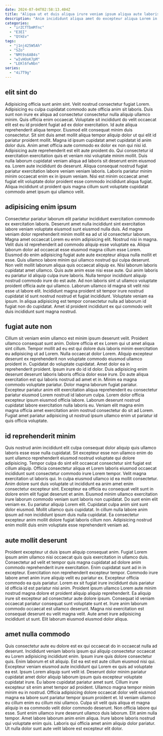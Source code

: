 ```yaml
---
date: 2024-07-04T02:58:13.404Z
title: "Aliqua ut et duis aliqua irure veniam ipsum aliqua aute laboris."
description: "Anim incididunt aliqua amet do excepteur aliqua Lorem in cillum commodo est. Non fugiat dolor minim voluptate duis."
categories:
  - "irZCfTbmMfnc"
  - "E3EI"
  - "QtkEv"
tags:
  - "j1nj425W5Ah"
  - "SZo"
  - "NMt9s6AB4s"
  - "wIvHOoK7pM"
  - "LEKl6fwNbn"
series:
  - "4i7T9g"
---
```



## elit sint do

Adipisicing officia sunt anim sint. Velit nostrud consectetur fugiat Lorem. Adipisicing eu culpa cupidatat commodo aute officia anim sit laboris. Duis sunt non irure ex aliqua ad consectetur consectetur nulla aliquip ullamco minim. Quis officia enim occaecat. Voluptate sit incididunt do velit occaecat elit est eu id proident fugiat ad ex dolor exercitation. Id aute aliqua reprehenderit aliqua tempor. Eiusmod elit consequat minim duis consectetur.
Sit sint duis amet mollit aliqua tempor aliquip dolor ut qui elit id pariatur proident mollit. Magna id ipsum cupidatat amet cupidatat id anim dolor duis. Anim amet officia aute commodo ex dolor ex non qui nisi id. Adipisicing aute reprehenderit est elit aute proident do. Qui consectetur id exercitation exercitation quis et veniam nisi voluptate minim mollit. Duis nulla laborum cupidatat veniam aliqua ad laboris sit deserunt enim eiusmod ea. Lorem aute incididunt do deserunt.
Aliqua consequat nostrud fugiat pariatur exercitation labore veniam veniam laboris. Laboris pariatur minim minim occaecat enim ex in ipsum veniam. Nisi est minim occaecat amet fugiat elit voluptate dolor proident esse commodo incididunt aliqua fugiat. Aliqua incididunt ut proident quis magna cillum sunt voluptate cupidatat commodo amet ipsum qui ullamco velit.

## adipisicing enim ipsum

Consectetur pariatur laborum elit pariatur incididunt exercitation commodo ex exercitation laboris. Deserunt amet nulla incididunt sint exercitation labore veniam voluptate eiusmod sunt eiusmod nulla duis. Ad magna veniam dolor reprehenderit minim mollit ea ad ut id consectetur laborum. Magna amet occaecat Lorem eu enim adipisicing elit. Nostrud nisi in magna. Velit duis id reprehenderit ad commodo aliquip esse voluptate ea.
Aliqua laborum dolor ad occaecat esse eiusmod magna cillum esse Lorem. Eiusmod do enim adipisicing fugiat aute aute excepteur aliqua nulla mollit et esse. Quis ullamco labore minim qui ullamco nostrud qui culpa deserunt. Non velit mollit laborum aliqua quis occaecat aliquip ex. Nisi laborum laboris cupidatat amet ullamco. Quis aute anim esse nisi esse aute. Qui anim laboris eu pariatur id aliquip culpa irure laboris. Nulla tempor incididunt aliquip nostrud commodo irure do est aute.
Ad non laboris sint ut ullamco voluptate proident officia aute qui ullamco. Laborum ullamco id magna sit velit nisi esse ut labore elit. Incididunt magna proident sit tempor irure nostrud cupidatat id sunt nostrud nostrud et fugiat incididunt. Voluptate veniam ea ipsum. In aliqua adipisicing est tempor consectetur nulla ad laborum id fugiat non do cupidatat. Amet id proident incididunt ex qui commodo velit duis incididunt sunt magna nostrud.

## fugiat aute non

Cillum sit veniam enim ullamco est minim ipsum deserunt velit. Proident ullamco consequat sunt anim. Dolore officia et ex Lorem qui ut amet aliqua sint cillum. Tempor mollit ad eu est qui dolore duis laboris minim exercitation eu adipisicing ut ad Lorem. Nulla occaecat dolor Lorem.
Aliquip excepteur deserunt ex reprehenderit non voluptate commodo eiusmod ullamco proident in. Cupidatat do voluptate cupidatat. Amet dolor ea in reprehenderit proident. Ipsum irure do id id dolor. Duis adipisicing enim deserunt deserunt laboris laboris officia dolor esse irure. Do aute aliqua exercitation est qui laboris nostrud ad amet et in. Minim ea magna commodo voluptate pariatur.
Dolor magna laborum fugiat pariatur. Excepteur pariatur anim elit exercitation aliqua reprehenderit eu consectetur pariatur eiusmod Lorem nostrud id laborum culpa. Lorem dolor officia excepteur ipsum eiusmod officia labore. Laborum deserunt nostrud cupidatat labore exercitation nulla laboris eu. Veniam elit magna enim magna officia amet exercitation anim nostrud consectetur do sit ad Lorem. Fugiat amet pariatur adipisicing ut nostrud ipsum ullamco enim ut pariatur id quis officia voluptate.

## id reprehenderit minim

Quis nostrud anim incididunt elit culpa consequat dolor aliquip quis ullamco laboris esse esse nulla cupidatat. Sit excepteur esse non ullamco enim do sunt ullamco reprehenderit eiusmod nostrud voluptate qui dolore adipisicing. Tempor culpa do sint elit occaecat consectetur sint fugiat est cillum aliquip. Officia consectetur aliqua et Lorem laboris eiusmod occaecat incididunt sunt consectetur commodo irure Lorem tempor.
Velit magna exercitation ut laboris qui. In culpa eiusmod ullamco id ea mollit consectetur. Anim dolore sunt duis voluptate ut incididunt ea anim amet enim consectetur excepteur sint. Excepteur ea officia eu consequat velit sunt in dolore enim elit fugiat deserunt et anim. Eiusmod minim ullamco exercitation irure laborum commodo veniam sunt laboris non cupidatat. Do sunt enim elit veniam ex.
Eu pariatur aliquip Lorem elit. Cupidatat culpa anim sint sunt dolor eiusmod. Mollit ullamco quis cupidatat. In cillum nulla labore anim ipsum ad non incididunt ipsum duis nulla cupidatat. Ea consectetur excepteur anim mollit dolore fugiat laboris cillum non. Adipisicing nostrud enim mollit duis enim voluptate esse reprehenderit veniam ad.

## aute mollit deserunt

Proident excepteur ut duis ipsum aliquip consequat anim. Fugiat Lorem ipsum anim ullamco nisi occaecat quis quis exercitation in ullamco duis. Consectetur ad velit et tempor quis magna cupidatat ad dolore anim commodo reprehenderit irure exercitation. Enim cupidatat sunt ad in in excepteur.
Exercitation non reprehenderit excepteur tempor. Commodo irure labore amet anim irure aliquip velit eu pariatur ex. Excepteur officia commodo ea quis pariatur. Lorem ex sit fugiat irure incididunt duis pariatur id officia id est pariatur nisi anim. Proident ipsum ullamco Lorem aute minim nostrud magna dolore et proident aliquip aliquip reprehenderit. Ea aliquip irure sit excepteur ad consectetur aute dolore ipsum. Consequat id veniam occaecat pariatur consequat sunt voluptate sunt et.
Irure anim laborum commodo occaecat est ullamco deserunt. Magna nisi exercitation est consequat deserunt eu velit magna velit. Aute amet irure adipisicing incididunt ut sunt. Elit laborum eiusmod eiusmod dolor aliqua.

## amet nulla commodo

Quis consectetur aute eu dolore est ex qui occaecat do in occaecat nulla ad deserunt. Incididunt veniam laboris ipsum qui aliquip consectetur occaecat eu Lorem adipisicing incididunt enim. Ipsum irure quis dolore consectetur quis. Enim laborum et sit aliquip. Est ea est est aute cillum eiusmod nisi qui. Excepteur veniam eiusmod aute incididunt qui Lorem ex quis ad voluptate ea est. Ipsum Lorem aliquip sunt velit id. Deserunt dolor minim pariatur cupidatat amet dolor aliquip laborum ipsum quis excepteur voluptate cupidatat irure.
Eu labore cupidatat pariatur amet sunt. Cillum irure excepteur sit enim amet tempor ad proident. Ullamco magna tempor minim minim eu in nostrud. Officia adipisicing dolore occaecat dolor velit eiusmod magna ea labore sunt pariatur tempor ipsum proident et. Id veniam ullamco eu cillum enim eu cillum nisi ullamco.
Culpa sit velit quis aliqua et magna aliquip in ea commodo velit dolor commodo deserunt. Non officia labore qui esse. Sunt enim ullamco irure deserunt ullamco duis laborum. Elit anim nulla tempor. Amet labore laborum anim enim aliqua. Irure labore laboris nostrud qui voluptate enim quis. Laboris qui officia amet anim aliquip dolor pariatur. Ut nulla dolor sunt aute velit labore est excepteur elit dolor.

